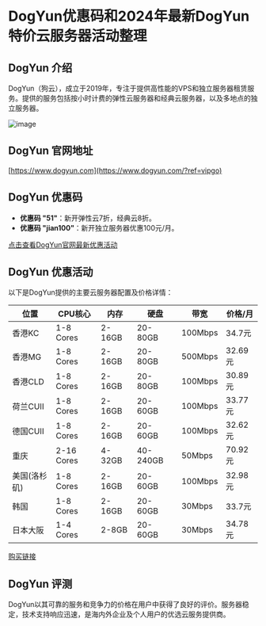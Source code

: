 # DogYun优惠码和2024年最新DogYun特价云服务器活动整理

## DogYun 介绍
DogYun（狗云），成立于2019年，专注于提供高性能的VPS和独立服务器租赁服务。提供的服务包括按小时计费的弹性云服务器和经典云服务器，以及多地点的独立服务器。

![image](https://github.com/lauruutolo/DogYun/assets/167754258/43be02d6-2da0-4a7f-8029-557412cdd4e1)

## DogYun 官网地址
[https://www.dogyun.com](https://www.dogyun.com/?ref=vipgo)

## DogYun 优惠码
- **优惠码 "51"**：新开弹性云7折，经典云8折。
- **优惠码 "jian100"**：新开独立服务器优惠100元/月。

[点击查看DogYun官网最新优惠活动](https://www.dogyun.com/?ref=vipgo)

## DogYun 优惠活动
以下是DogYun提供的主要云服务器配置及价格详情：

| 位置 | CPU核心 | 内存 | 硬盘 | 带宽 | 价格/月 |
|------|---------|------|------|------|---------|
| 香港KC | 1-8 Cores | 2-16GB | 20-80GB | 100Mbps | 34.7元 |
| 香港MG | 1-8 Cores | 2-16GB | 20-80GB | 500Mbps | 32.69元 |
| 香港CLD | 1-8 Cores | 2-16GB | 20-80GB | 100Mbps | 30.89元 |
| 荷兰CUII | 1-8 Cores | 2-16GB | 20-60GB | 100Mbps | 33.77元 |
| 德国CUII | 1-8 Cores | 2-16GB | 20-60GB | 100Mbps | 32.62元 |
| 重庆 | 2-16 Cores | 4-32GB | 40-240GB | 50Mbps | 70.92元 |
| 美国(洛杉矶) | 1-8 Cores | 2-16GB | 20-60GB | 100Mbps | 32.98元 |
| 韩国 | 1-8 Cores | 2-16GB | 20-60GB | 30Mbps | 33.7元 |
| 日本大阪 | 1-4 Cores | 2-8GB | 20-60GB | 30Mbps | 34.78元 |

[购买链接](https://www.dogyun.com/?ref=vipgo)

## DogYun 评测
DogYun以其可靠的服务和竞争力的价格在用户中获得了良好的评价。服务器稳定，技术支持响应迅速，是海内外企业及个人用户的优选云服务提供商。
